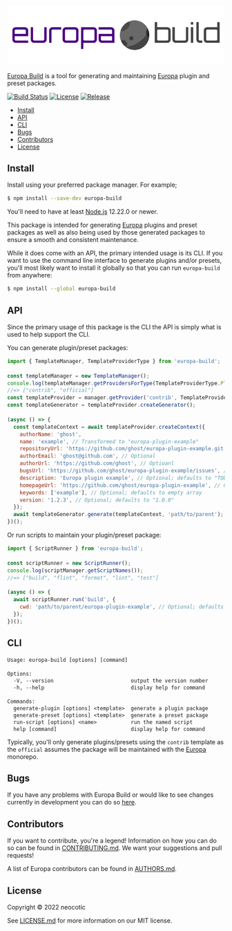 ![Europa Build](https://raw.githubusercontent.com/neocotic/europa-branding/main/assets/banner/europa-build/europa-build-banner-738x200.png)

[Europa Build](https://github.com/neocotic/europa/tree/main/packages/europa-build) is a tool for generating and
maintaining [Europa](https://github.com/neocotic/europa) plugin and preset packages.

[![Build Status](https://img.shields.io/github/workflow/status/neocotic/europa/CI/develop?style=flat-square)](https://github.com/neocotic/europa/actions/workflows/ci.yml)
[![License](https://img.shields.io/npm/l/europa-build.svg?style=flat-square)](https://github.com/neocotic/europa/raw/main/packages/europa-build/LICENSE.md)
[![Release](https://img.shields.io/npm/v/europa-build.svg?style=flat-square)](https://npmjs.com/package/europa-build)

* [Install](#install)
* [API](#api)
* [CLI](#cli)
* [Bugs](#bugs)
* [Contributors](#contributors)
* [License](#license)

## Install

Install using your preferred package manager. For example;

``` bash
$ npm install --save-dev europa-build
```

You'll need to have at least [Node.js](https://nodejs.org) 12.22.0 or newer.

This package is intended for generating [Europa](https://github.com/neocotic/europa) plugins and preset packages as well
as also being used by those generated packages to ensure a smooth and consistent maintenance.

While it does come with an API, the primary intended usage is its CLI. If you want to use the command line interface to
generate plugins and/or presets, you'll most likely want to install it globally so that you can run `europa-build` from
anywhere:

``` bash
$ npm install --global europa-build
```

## API

Since the primary usage of this package is the CLI the API is simply what is used to help support the CLI.

You can generate plugin/preset packages:

``` javascript
import { TemplateManager, TemplateProviderType } from 'europa-build';

const templateManager = new TemplateManager();
console.log(templateManager.getProvidersForType(TemplateProviderType.Plugin));
//=> ["contrib", "official"]
const templateProvider = manager.getProvider('contrib', TemplateProviderType.Plugin);
const templateGenerator = templateProvider.createGenerator();

(async () => {
  const templateContext = await templateProvider.createContext({
    authorName: 'ghost',
    name: 'example', // Transformed to "europa-plugin-example"
    repositoryUrl: 'https://github.com/ghost/europa-plugin-example.git',
    authorEmail: 'ghost@github.com', // Optional
    authorUrl: 'https://github.com/ghost', // Optioanl
    bugsUrl: 'https://github.com/ghost/europa-plugin-example/issues', // Optional
    description: 'Europa plugin example', // Optional; defaults to "TODO: Description"
    homepageUrl: 'https://github.com/ghost/europa-plugin-example', // Optional
    keywords: ['example'], // Optional; defaults to empty array
    version: '1.2.3', // Optional; defaults to "1.0.0" 
  });
  await templateGenerator.generate(templateContext, 'path/to/parent');
})();
```

Or run scripts to maintain your plugin/preset package:

``` javascript
import { ScriptRunner } from 'europa-build';

const scriptRunner = new ScriptRunner();
console.log(scriptManager.getScriptNames());
//=> ["build", "flint", "format", "lint", "test"]

(async () => {
  await scriptRunner.run('build', {
    cwd: 'path/to/parent/europa-plugin-example', // Optional; defaults to process.cwd()
  });
})();
```

## CLI

    Usage: europa-build [options] [command]
    
    Options:
      -V, --version                         output the version number
      -h, --help                            display help for command
    
    Commands:
      generate-plugin [options] <template>  generate a plugin package
      generate-preset [options] <template>  generate a preset package
      run-script [options] <name>           run the named script
      help [command]                        display help for command

Typically, you'll only generate plugins/presets using the `contrib` template as the `official` assumes the package will
be maintained with the [Europa](https://github.com/neocotic/europa) monorepo.

## Bugs

If you have any problems with Europa Build or would like to see changes currently in development you can do so
[here](https://github.com/neocotic/europa/issues).

## Contributors

If you want to contribute, you're a legend! Information on how you can do so can be found in
[CONTRIBUTING.md](https://github.com/neocotic/europa/blob/main/CONTRIBUTING.md). We want your suggestions and pull
requests!

A list of Europa contributors can be found in [AUTHORS.md](https://github.com/neocotic/europa/blob/main/AUTHORS.md).

## License

Copyright © 2022 neocotic

See [LICENSE.md](https://github.com/neocotic/europa/raw/main/packages/europa-build/LICENSE.md) for more information on
our MIT license.
